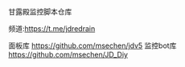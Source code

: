 甘露殿监控脚本仓库 

频道:https://t.me/jdredrain 

面板库 https://github.com/msechen/jdv5
监控bot库 https://github.com/msechen/JD_Diy
